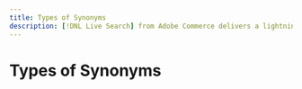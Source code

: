 ```yaml
---
title: Types of Synonyms
description: [!DNL Live Search] from Adobe Commerce delivers a lightning fast, super-relevant, and intuitive search experience.
---
```

# Types of Synonyms